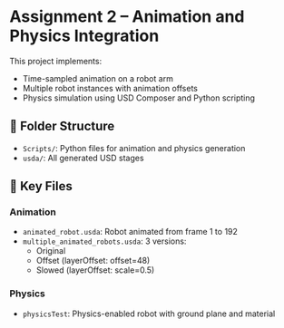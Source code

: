 # Assignment 2 – Animation and Physics Integration

This project implements:
- Time-sampled animation on a robot arm
- Multiple robot instances with animation offsets
- Physics simulation using USD Composer and Python scripting

## 📁 Folder Structure

- `Scripts/`: Python files for animation and physics generation
- `usda/`: All generated USD stages

## 📂 Key Files

### Animation
- `animated_robot.usda`: Robot animated from frame 1 to 192
- `multiple_animated_robots.usda`: 3 versions:
  - Original
  - Offset (layerOffset: offset=48)
  - Slowed (layerOffset: scale=0.5)

### Physics
- `physicsTest`: Physics-enabled robot with ground plane and material

